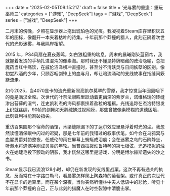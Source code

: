 +++
date = '2025-02-05T09:15:21Z'
draft = false
title = '光与雾的重逢：重玩巫师三'
categories = ["游戏", "DeepSeek"]
tags = ["游戏", "DeepSeek"]
series = ["游戏", "DeepSeek"]
+++

二月末的傍晚，夕照在显示器上拖出琥珀色的光痕。我凝视着Steam库存里积灰五年的图标，像翻开一本夹着枯叶的诗集。十年前那个莽撞的猎人，此刻正隔着次世代的光影迷雾，与我隔岸相望。

2015 年，PS4风扇在夏夜轰鸣，如白狼粗重的喘息。周末的晨曦刚染蓝窗帘，我就握着发烫的手柄扎进混沌的像素海。那时我还不懂昆特牌暗藏的政治隐喻，总把魔药当红牛痛饮，在威伦沼泽横冲直撞时，甚至分不清妖灵与日间妖孽的区别。像初尝烈酒的少年，只顾吞咽剑锋上的血与月，却让暗流涌动的支线故事在指缝间簌簌流走。

如今2025，当4070显卡的流光重新照亮凯尔莫罕的雪原，我才惊觉当年囫囵咽下的竟是满汉全席。次世代的叶奈法眼眸里跃动着更幽深的紫罗兰，诺维格瑞的砖缝渗出苔藓的湿气，连史凯利杰的海风都裹挟着盐粒的粗粝。光线追踪在杰洛特银发上织就丝绸，90帧的剑舞如天鹅绒拂过视网膜，那些曾被像素模糊的道德困境，此刻锋利得能割破指尖。

重访百果园那个宿命的酒馆，木梁缝隙漏下的丁达尔效应里悬浮着时光的尘。我忽然读懂酒保眼中闪过的迟疑，那是七年前的我错过的叙事伏笔。如今会在乌鸦窝与血腥男爵对酌整夜，任威伦的雨在屏幕上蜿蜒成泪痕；会在迷雾之岛的石阶静坐，听潮水将遗憾冲刷成贝类的年轮。当普西拉拨动鲁特琴的第七根弦，光追模拟的烛火在她睫毛投下颤动的阴影，我才恍然这哪里是游戏，分明是博尔赫斯遗失的沙之书。

Steam显示我已流浪128小时，却仍在新发现的支线里战栗。这次不再有通关的执念，反而常在十字路口勒马，看晨雾怎样爬上陶森特的葡萄架。或许真正的次世代不在显卡的运算里，而在某个深夜，当你突然听懂林中夫人低语中的悲怆，听见十年前那个莽撞的自己，正与此刻的猎魔人在时空裂隙中清脆击掌。